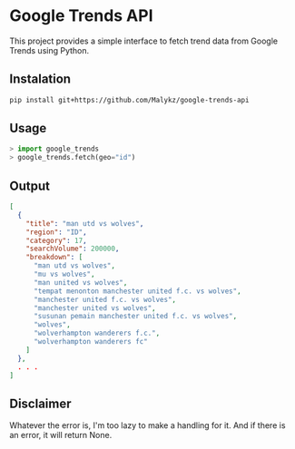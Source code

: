 # Google Trends API

This project provides a simple interface to fetch trend data from Google Trends using Python.

## Instalation
```bash
pip install git+https://github.com/Malykz/google-trends-api
```

## Usage
```python
> import google_trends
> google_trends.fetch(geo="id")
```

## Output
```json
[
  {
    "title": "man utd vs wolves",
    "region": "ID",
    "category": 17,
    "searchVolume": 200000,
    "breakdown": [
      "man utd vs wolves",
      "mu vs wolves",
      "man united vs wolves",
      "tempat menonton manchester united f.c. vs wolves",
      "manchester united f.c. vs wolves",
      "manchester united vs wolves",
      "susunan pemain manchester united f.c. vs wolves",
      "wolves",
      "wolverhampton wanderers f.c.",
      "wolverhampton wanderers fc"
    ]
  },
  . . .
]
```

## Disclaimer
Whatever the error is, I'm too lazy to make a handling for it. And if there is an error, it will return None.
